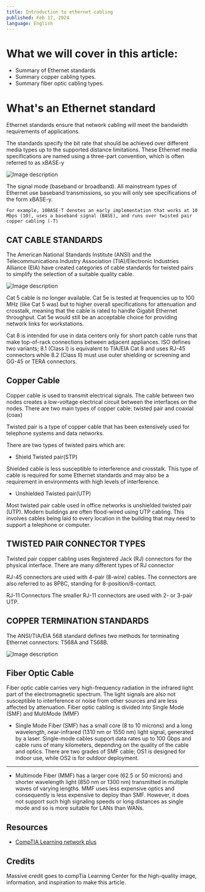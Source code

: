 ```yaml
---
title: Introduction to ethernet cabling
published: Feb 17, 2024
language: English
---
```


# What we will cover in this article:

- Summary of Ethernet standards
- Summary copper cabling types.
- Summary fiber optic cabling types.

# What's an Ethernet standard

Ethernet standards ensure that network cabling will meet the bandwidth requirements of applications.

The standards specify the bit rate that should be achieved over different media types up to the supported distance limitations. These Ethernet media specifications are named using a three-part convention, which is often referred to as xBASE-y

![Image description](https://dev-to-uploads.s3.amazonaws.com/uploads/articles/42mdbjvkta31q8smfz7r.png)

The signal mode (baseband or broadband). All mainstream types of Ethernet use baseband transmissions, so you will only see specifications of the form xBASE-y.

`For example, 10BASE-T denotes an early implementation that works at 10 Mbps (10), uses a baseband signal (BASE), and runs over twisted pair copper cabling (-T)
`

## CAT CABLE STANDARDS

The American National Standards Institute (ANSI) and the Telecommunications Industry Association (TIA)/Electronic Industries Alliance (EIA) have created categories of cable standards for twisted pairs to simplify the selection of a suitable quality cable.

![Image description](https://dev-to-uploads.s3.amazonaws.com/uploads/articles/a05eamfa2dxkiayu39bp.jpeg)

Cat 5 cable is no longer available. Cat 5e is tested at frequencies up to 100 MHz (like Cat 5 was) but to higher overall specifications for attenuation and crosstalk, meaning that the cable is rated to handle Gigabit Ethernet throughput. Cat 5e would still be an acceptable choice for providing network links for workstations.

Cat 8 is intended for use in data centers only for short patch cable runs that make top-of-rack connections between adjacent appliances. ISO defines two variants; 8.1 (Class I) is equivalent to TIA/EIA Cat 8 and uses RJ-45 connectors while 8.2 (Class II) must use outer shielding or screening and GG-45 or TERA connectors.

## Copper Cable

Copper cable is used to transmit electrical signals. The cable between two nodes creates a low-voltage electrical circuit between the interfaces on the nodes. There are two main types of copper cable: twisted pair and coaxial (coax)

Twisted pair is a type of copper cable that has been extensively used for telephone systems and data networks.

There are two types of twisted pairs which are:

- Shield Twisted pair(STP)

Shielded cable is less susceptible to interference and crosstalk. This type of cable is required for some Ethernet standards and may also be a requirement in environments with high levels of interference.

- Unshielded Twisted pair(UTP)

Most twisted pair cable used in office networks is unshielded twisted pair (UTP). Modern buildings are often flood-wired using UTP cabling. This involves cables being laid to every location in the building that may need to support a telephone or computer.

## TWISTED PAIR CONNECTOR TYPES

Twisted pair copper cabling uses Registered Jack (RJ) connectors for the physical interface. There are many different types of RJ connector

RJ-45 connectors are used with 4-pair (8-wire) cables. The connectors are also referred to as 8P8C, standing for 8-position/8-contact.

RJ-11 Connectors
The smaller RJ-11 connectors are used with 2- or 3-pair UTP.

## COPPER TERMINATION STANDARDS

The ANSI/TIA/EIA 568 standard defines two methods for terminating Ethernet connectors: T568A and T568B.

![Image description](https://dev-to-uploads.s3.amazonaws.com/uploads/articles/wo1nc0g6pv0w9jwy5p0x.png)

## Fiber Optic Cable

Fiber optic cable carries very high-frequency radiation in the infrared light part of the electromagnetic spectrum. The light signals are also not susceptible to interference or noise from other sources and are less affected by attenuation. Fiber optic cabling is divided into Single Mode (SMF) and MultiMode (MMF)

- Single Mode Fiber (SMF) has a small core (8 to 10 microns) and a long wavelength, near-infrared (1310 nm or 1550 nm) light signal, generated by a laser. Single-mode cables support data rates up to 100 Gbps and cable runs of many kilometers, depending on the quality of the cable and optics. There are two grades of SMF cable; OS1 is designed for indoor use, while OS2 is for outdoor deployment.

---

- Multimode Fiber (MMF) has a larger core (62.5 or 50 microns) and shorter wavelength light (850 nm or 1300 nm) transmitted in multiple waves of varying lengths. MMF uses less expensive optics and consequently is less expensive to deploy than SMF. However, it does not support such high signaling speeds or long distances as single mode and so is more suitable for LANs than WANs.

## Resources

- [CompTIA Learning network plus](https://learn.comptia.org/)

## Credits

Massive credit goes to compTia Learning Center for the high-quality image, information, and inspiration to make this article.
